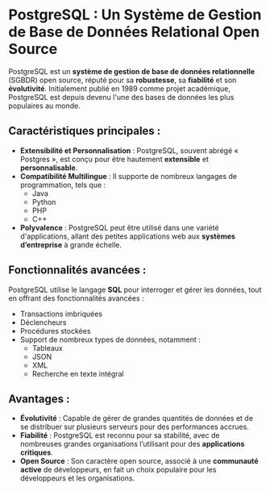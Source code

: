# PostgreSQL : Un Système de Gestion de Base de Données Relational Open Source

PostgreSQL est un **système de gestion de base de données relationnelle** (SGBDR) open source, réputé pour sa **robustesse**, sa **fiabilité** et son **évolutivité**. Initialement publié en 1989 comme projet académique, PostgreSQL est depuis devenu l'une des bases de données les plus populaires au monde.

## Caractéristiques principales :
- **Extensibilité et Personnalisation** : PostgreSQL, souvent abrégé « Postgres », est conçu pour être hautement **extensible** et **personnalisable**.
- **Compatibilité Multilingue** : Il supporte de nombreux langages de programmation, tels que :
  - Java
  - Python
  - PHP
  - C++
- **Polyvalence** : PostgreSQL peut être utilisé dans une variété d'applications, allant des petites applications web aux **systèmes d’entreprise** à grande échelle.

## Fonctionnalités avancées :
PostgreSQL utilise le langage **SQL** pour interroger et gérer les données, tout en offrant des fonctionnalités avancées :
- Transactions imbriquées
- Déclencheurs
- Procédures stockées
- Support de nombreux types de données, notamment :
  - Tableaux
  - JSON
  - XML
  - Recherche en texte intégral

## Avantages :
- **Évolutivité** : Capable de gérer de grandes quantités de données et de se distribuer sur plusieurs serveurs pour des performances accrues.
- **Fiabilité** : PostgreSQL est reconnu pour sa stabilité, avec de nombreuses grandes organisations l’utilisant pour des **applications critiques**.
- **Open Source** : Son caractère open source, associé à une **communauté active** de développeurs, en fait un choix populaire pour les développeurs et les organisations.
